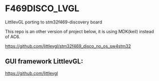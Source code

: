 # F469DISCO_LVGL
LittllevGL porting to stm32f469-discovery board <br>

This repo is an other version of project below, it is using MDK(keil) instead of AC6. <br>

https://github.com/littlevgl/stm32f469_disco_no_os_sw4stm32

## GUI framework LittlevGL: <br>

https://github.com/littlevgl
